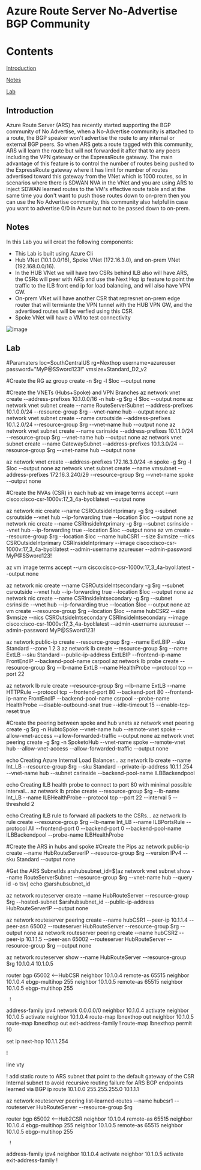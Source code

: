 # **Azure Route Server No-Advertise BGP Community**

# Contents
[Introduction](#introduction)

[Notes](#Notes)

[Lab](#lab)


## Introduction
Azure Route Server (ARS) has recently started supporting the BGP community of No Advertise, when a No-Advertise community is attached to a route, the BGP speaker won't advertise the route to any internal or external BGP peers. So when ARS gets a route tagged with this community, ARS will learn the route but will not forwarded it after that to any peers including the VPN gateway or the ExpressRoute gateway. The main advantage of this feature is to control the number of routes being pushed to the ExpressRoute gateway where it has limit for number of routes advertised toward this gateway from the VNet which is 1000 routes, so in scenarios where there is SDWAN NVA in the VNet and you are using ARS to inject SDWAN learned routes to the VM's effective route table and at the same time you don't want to push those routes down to on-prem then you can use the No Advertise community, this community also helpful in case you want to advertise 0/0 in Azure but not to be passed down to on-prem.

## Notes

In this Lab you will creat the following components: 
- This Lab is built using Azure Cli
- Hub VNet (10.1.0.0/16), Spoke VNet (172.16.3.0), and on-prem VNet (192.168.0.0/16).
- In the HUB VNet we will have two CSRs behind ILB also will have ARS, the CSRs will peer with ARS and use the Next Hop ip feature to point the traffic to the ILB front end ip for load balancing, and will also have VPN GW. 
- On-prem VNet will have another CSR that represnet on-prem edge router that will termiante the VPN tunnel with the HUB VPN GW, and the advertised routes will be verfied using this CSR.
- Spoke VNet will have a VM to test connectivity

![image](https://user-images.githubusercontent.com/78562461/203482792-8b22d70e-57b9-4ae7-b8c0-83f718678528.png)

## Lab
#Paramaters
loc=SouthCentralUS
rg=Nexthop
username=azureuser
password="MyP@SSword123!"
vmsize=Standard_D2_v2

#Create the RG
az group create -n $rg -l $loc --output none

#Create the VNETs (Hubs+Spoke) and VPN Branches
az network vnet create --address-prefixes 10.1.0.0/16 -n hub -g $rg -l $loc --output none
az network vnet subnet create --name RouteServerSubnet --address-prefixes 10.1.0.0/24 --resource-group $rg --vnet-name hub --output none
az network vnet subnet create --name csroutside --address-prefixes 10.1.2.0/24  --resource-group $rg --vnet-name hub --output none
az network vnet subnet create --name csrinside --address-prefixes 10.1.1.0/24 --resource-group $rg --vnet-name hub --output none
az network vnet subnet create --name GatewaySubnet --address-prefixes 10.1.3.0/24 --resource-group $rg --vnet-name hub --output none


az network vnet create --address-prefixes 172.16.3.0/24 -n spoke -g $rg -l $loc --output none 
az network vnet subnet create --name vmsubnet --address-prefixes 172.16.3.240/29 --resource-group $rg --vnet-name spoke --output none


#Create the NVAs (CSR) in each hub
az vm image terms accept --urn cisco:cisco-csr-1000v:17_3_4a-byol:latest --output none

az network nic create --name CSROutsideIntprimary -g $rg --subnet csroutside --vnet hub --ip-forwarding true --location $loc --output none
az network nic create --name CSRInsideIntprimary -g $rg --subnet csrinside --vnet hub --ip-forwarding true --location $loc --output none
az vm create --resource-group $rg --location $loc --name hubCSR1 --size $vmsize --nics CSROutsideIntprimary CSRInsideIntprimary --image cisco:cisco-csr-1000v:17_3_4a-byol:latest --admin-username azureuser --admin-password MyP@SSword123!

az vm image terms accept --urn cisco:cisco-csr-1000v:17_3_4a-byol:latest --output none

az network nic create --name CSROutsideIntsecondary -g $rg --subnet csroutside --vnet hub --ip-forwarding true --location $loc --output none
az network nic create --name CSRInsideIntsecondary -g $rg --subnet csrinside --vnet hub --ip-forwarding true --location $loc --output none
az vm create --resource-group $rg --location $loc --name hubCSR2 --size $vmsize --nics CSROutsideIntsecondary CSRInsideIntsecondary --image cisco:cisco-csr-1000v:17_3_4a-byol:latest --admin-username azureuser --admin-password MyP@SSword123!


az network public-ip create --resource-group $rg --name ExtLBIP --sku Standard --zone 1 2 3
az network lb create --resource-group $rg --name ExtLB --sku Standard --public-ip-address ExtLBIP --frontend-ip-name FrontEndIP --backend-pool-name csrpool
az network lb probe create --resource-group $rg --lb-name ExtLB --name HealthProbe --protocol tcp --port 22

az network lb rule create --resource-group $rg --lb-name ExtLB --name HTTPRule --protocol tcp --frontend-port 80 --backend-port 80 --frontend-ip-name FrontEndIP --backend-pool-name csrpool --probe-name HealthProbe --disable-outbound-snat true --idle-timeout 15 --enable-tcp-reset true

#Create the peering between spoke and hub vnets
az network vnet peering create -g $rg -n HubtoSpoke --vnet-name hub --remote-vnet spoke --allow-vnet-access --allow-forwarded-traffic --output none
az network vnet peering create -g $rg -n SpoketoHub --vnet-name spoke --remote-vnet hub --allow-vnet-access --allow-forwarded-traffic --output none

echo Creating Azure Internal Load Balancer...
az network lb create --name Int_LB --resource-group $rg --sku Standard --private-ip-address 10.1.1.254 --vnet-name hub --subnet csrinside --backend-pool-name ILBBackendpool

echo Creating ILB health probe to connect to port 80 with minimal possible interval...
az network lb probe create --resource-group $rg --lb-name Int_LB --name ILBHealthProbe --protocol tcp --port 22 --interval 5 --threshold 2

echo Creating ILB rule to forward all packets to the CSRs...
az network lb rule create --resource-group $rg --lb-name Int_LB --name ILBPortsRule --protocol All --frontend-port 0 --backend-port 0 --backend-pool-name ILBBackendpool --probe-name ILBHealthProbe

#Create the ARS in hubs and spoke
#Create the Pips
az network public-ip create --name HubRouteServerIP --resource-group $rg  --version IPv4 --sku Standard --output none

#Get the ARS SubnetIds
arshubsubnet_id=$(az network vnet subnet show --name RouteServerSubnet --resource-group $rg --vnet-name hub --query id -o tsv)
echo @arshubsubnet_id

az network routeserver create --name HubRouteServer --resource-group $rg --hosted-subnet $arshubsubnet_id --public-ip-address HubRouteServerIP --output none

az network routeserver peering create --name hubCSR1 --peer-ip 10.1.1.4 --peer-asn 65002 --routeserver HubRouteServer --resource-group $rg --output none
az network routeserver peering create --name hubCSR2 --peer-ip 10.1.1.5 --peer-asn 65002 --routeserver HubRouteServer --resource-group $rg --output none


az network routeserver show --name HubRouteServer --resource-group $rg
   10.1.0.4
   10.1.0.5

router bgp 65002 <--HubCSR
neighbor 10.1.0.4 remote-as 65515
neighbor 10.1.0.4 ebgp-multihop 255
neighbor 10.1.0.5 remote-as 65515
neighbor 10.1.0.5 ebgp-multihop 255

	 !
address-family ipv4
network 0.0.0.0/0
neighbor 10.1.0.4 activate
neighbor 10.1.0.5 activate
neighbor 10.1.0.4 route-map lbnexthop out
neighbor 10.1.0.5 route-map lbnexthop out
exit-address-family
	!
route-map lbnexthop permit 10

set ip next-hop 10.1.1.254

!

line vty

!
add static route to ARS subnet that point to the default gateway of the CSR Internal subnet to avoid recursive routing failure for ARS BGP endpoints learned via BGP
ip route 10.1.0.0 255.255.255.0 10.1.1.1

az network routeserver peering list-learned-routes --name hubcsr1 --routeserver HubRouteServer --resource-group $rg


router bgp 65002 <--Hub2CSR
neighbor 10.1.0.4 remote-as 65515
neighbor 10.1.0.4 ebgp-multihop 255
neighbor 10.1.0.5 remote-as 65515
neighbor 10.1.0.5 ebgp-multihop 255

	 !
address-family ipv4
neighbor 10.1.0.4 activate
neighbor 10.1.0.5 activate
exit-address-family
	!
